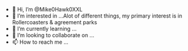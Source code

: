 - 👋 Hi, I’m @Mike0Hawk0XXL
- 👀 I’m interested in ...Alot of different things, my primary interest is in Rollercoasters & agreement parks
- 🌱 I’m currently learning ...
- 💞️ I’m looking to collaborate on ...
- 📫 How to reach me ...

<!---
Mike0Hawk0XXL/Mike0Hawk0XXL is a ✨ special ✨ repository because its `README.md` (this file) appears on your GitHub profile.
You can click the Preview link to take a look at your changes.
--->
